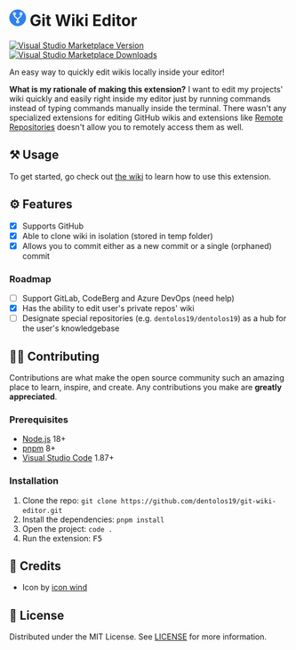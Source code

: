 <h1>
    <img src="public/icon.png" height="30">
    <span>Git Wiki Editor</span>
</h1>

[![Visual Studio Marketplace Version](https://img.shields.io/visual-studio-marketplace/v/dentolos19.git-wiki-editor?logo=visual%20studio&label=marketplace)](https://marketplace.visualstudio.com/items?itemName=dentolos19.git-wiki-editor)
[![Visual Studio Marketplace Downloads](https://img.shields.io/visual-studio-marketplace/d/dentolos19.git-wiki-editor)](https://marketplace.visualstudio.com/items?itemName=dentolos19.git-wiki-editor)

An easy way to quickly edit wikis locally inside your editor!

**What is my rationale of making this extension?** I want to edit my projects' wiki quickly and easily right inside my editor just by running commands instead of typing commands manually inside the terminal. There wasn't any specialized extensions for editing GitHub wikis and extensions like [Remote Repositories](https://marketplace.visualstudio.com/items?itemName=ms-vscode.remote-repositories) doesn't allow you to remotely access them as well.

## ⚒️ Usage

To get started, go check out [the wiki](https://github.com/dentolos19/git-wiki-editor/wiki) to learn how to use this extension.

## ⚙️ Features

- [x] Supports GitHub
- [x] Able to clone wiki in isolation (stored in temp folder)
- [x] Allows you to commit either as a new commit or a single (orphaned) commit

### Roadmap

- [ ] Support GitLab, CodeBerg and Azure DevOps (need help)
- [x] Has the ability to edit user's private repos' wiki
- [ ] Designate special repositories (e.g. `dentolos19/dentolos19`) as a hub for the user's knowledgebase

## 🧑‍💻 Contributing

Contributions are what make the open source community such an amazing place to learn, inspire, and create. Any contributions you make are **greatly appreciated**.

### Prerequisites

- [Node.js](https://nodejs.org) 18+
- [pnpm](https://pnpm.io) 8+
- [Visual Studio Code](https://code.visualstudio.com) 1.87+

### Installation

1. Clone the repo: `git clone https://github.com/dentolos19/git-wiki-editor.git`
2. Install the dependencies: `pnpm install`
3. Open the project: `code .`
4. Run the extension: <kbd>F5</kbd>

## 💖 Credits

- Icon by [icon wind](https://flaticon.com/free-icon/path_9534017)

## 📜 License

Distributed under the MIT License. See [LICENSE](./LICENSE) for more information.